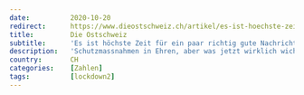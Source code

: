 ```yaml
---
date:          2020-10-20
redirect:      https://www.dieostschweiz.ch/artikel/es-ist-hoechste-zeit-fuer-ein-paar-richtig-gute-nachrichten-AWxpnzk
title:         Die Ostschweiz
subtitle:      'Es ist höchste Zeit für ein paar richtig gute Nachrichten'
description:   'Schutzmassnahmen in Ehren, aber was jetzt wirklich wichtig wäre: Dass wir die Angst abschütteln. Denn Angst ist ein schlechter Ratgeber. Und es gibt viele Zahlen, die uns die Panik nehmen könnten. Nur werden sie seltsamerweise selten prominent kommuniziert. Wir holen das nach.'
country:       CH
categories:    [Zahlen]
tags:          [lockdown2]
---
```

